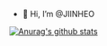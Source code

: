- 👋 Hi, I’m @JIINHEO


[![Anurag's github stats](https://github-readme-stats.vercel.app/api?username=JIINHEO)](https://github.com/anuraghazra/github-readme-stats)
